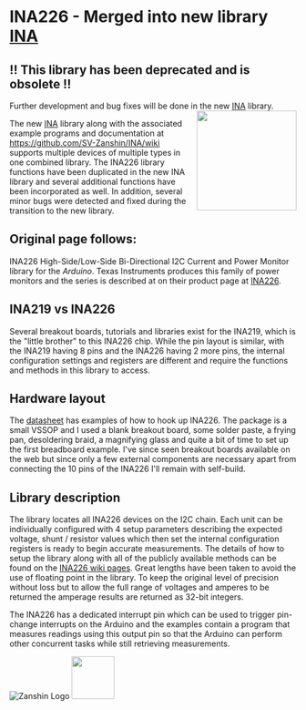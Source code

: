 # INA226 - Merged into new library [INA](https://github.com/SV-Zanshin/INA) 
## :bangbang: This library has been deprecated and is obsolete :bangbang:
Further development and bug fixes will be done in the new [INA](https://github.com/SV-Zanshin/INA)  library.    
<img src="https://github.com/SV-Zanshin/INA226/blob/master/Images/INA226.jpg" width="175" align="right"/>
    
The new [INA](https://github.com/SV-Zanshin/INA) library along with the associated example programs and documentation at https://github.com/SV-Zanshin/INA/wiki supports multiple devices of multiple types in one combined library. The INA226 library functions have been duplicated in the new INA library and several additional functions have been incorporated as well. In addition, several minor bugs were detected and fixed during the transition to the new library.

## Original page follows:
INA226 High-Side/Low-Side Bi-Directional I2C Current and Power Monitor library for the _Arduino_.  Texas Instruments produces this family of power monitors and the series is described at on their product page at [INA226](http://www.ti.com/product/INA226).
## INA219 vs INA226
Several breakout boards, tutorials and libraries exist for the INA219, which is the "little brother" to this INA226 chip. While the pin 
layout is similar, with the INA219 having 8 pins and the INA226 having 2 more pins, the internal configuration settings and registers are 
different and require the functions and methods in this library to access.
## Hardware layout
The [datasheet](http://www.ti.com/lit/ds/symlink/ina226.pdf) has examples of how to hook up INA226. The package is a small VSSOP and I used a blank breakout board, some solder paste, a frying pan, desoldering braid, a magnifying glass and quite a bit of time to set up the first breadboard example. I've since seen breakout boards available on the web but since only a few external components are necessary apart from connecting the 10 pins of the INA226 I'll remain with self-build.
## Library description
The library locates all INA226 devices on the I2C chain. Each unit can be individually configured with 4 setup parameters describing the expected voltage, shunt / resistor values which then set the internal configuration registers is ready to begin accurate measurements.  The details of how to setup the library along with all of the publicly available methods can be found on the [INA226 wiki pages](https://github.com/SV-Zanshin/INA226/wiki).
Great lengths have been taken to avoid the use of floating point in the library. To keep the original level of precision without loss but to allow the full range of voltages and amperes to be returned the amperage results are returned as 32-bit integers.

The INA226 has a dedicated interrupt pin which can be used to trigger pin-change interrupts on the Arduino and the examples contain a program that measures readings using this output pin so that the Arduino can perform other concurrent tasks while still retrieving measurements.

![Zanshin Logo](https://www.sv-zanshin.com/r/images/site/gif/zanshinkanjitiny.gif) <img src="https://www.sv-zanshin.com/r/images/site/gif/zanshintext.gif" width="75"/>
